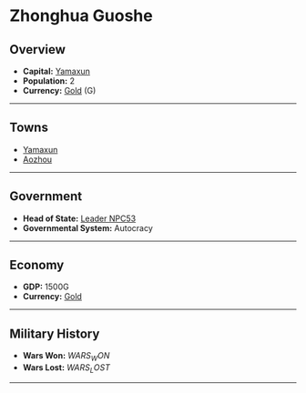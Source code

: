 # Zhonghua Guoshe

## Overview

- **Capital:** [Yamaxun](Yamaxun)
- **Population:** 2
- **Currency:** [Gold](Gold) (G)

---

## Towns

- [Yamaxun](Yamaxun)
- [Aozhou](Aozhou)

---

## Government

- **Head of State:** [Leader NPC53](NPC53)
- **Governmental System:** Autocracy

---

## Economy

- **GDP:** 1500G
- **Currency:** [Gold](Gold)

---

## Military History

- **Wars Won:** $WARS_WON$
- **Wars Lost:** $WARS_LOST$

---

